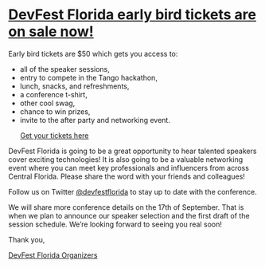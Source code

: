 # [**DevFest Florida early bird tickets are on sale now!**](https://devfestflorida.eventbrite.com)


Early bird tickets are $50 which gets you access to:
* all of the speaker sessions,
* entry to compete in the Tango hackathon,
* lunch, snacks, and refreshments,
* a conference t-shirt,
* other cool swag,
* chance to win prizes,
* invite to the after party and networking event.

<a href="http://devfestflorida.eventbrite.com/?aff=blog" style="margin-left: 24px;">
  <paper-button class="colorful" raised style="font-weight: 400; margin: 16px 0">Get your tickets here</paper-button>
</a>

DevFest Florida is going to be a great opportunity to hear talented speakers cover exciting technologies!
It is also going to be a valuable networking event where you can meet key professionals and influencers
from across Central Florida. Please share the word with your friends and colleagues!

Follow us on Twitter [@devfestflorida](https://twitter.com/devfestflorida) to stay up to date with the conference.

We will share more conference details on the 17th of September. That is when we plan to announce our speaker selection and the
first draft of the session schedule. We’re looking forward to seeing you real soon!

Thank you,

[DevFest Florida Organizers](mailto:organizers@devfestflorida.org)
